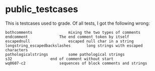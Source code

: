 # public_testcases

This is testcases used to grade.
Of all tests, I got the following wrong:
	
	bothcomments 				mixing the two types of comments
	endcomment				The end comment token by itself
	escapednull 				escaped null char in a string
	longstring_escapedbackslashes		long strings with escaped characters
	pathologicalstrings			some pathological strings
	s32					end of comment without start
	wq0607-c2				sequences of block comments and strings